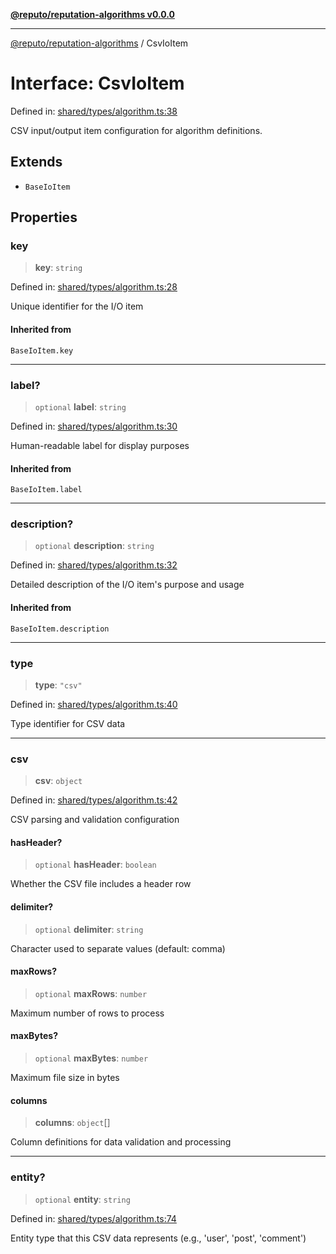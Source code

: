 [**@reputo/reputation-algorithms v0.0.0**](../README.md)

***

[@reputo/reputation-algorithms](../globals.md) / CsvIoItem

# Interface: CsvIoItem

Defined in: [shared/types/algorithm.ts:38](https://github.com/TogetherCrew/reputo/blob/0ed4dcc2bc5d7d34aede436d32405afb8fe52d0b/packages/reputation-algorithms/src/shared/types/algorithm.ts#L38)

CSV input/output item configuration for algorithm definitions.

## Extends

- `BaseIoItem`

## Properties

### key

> **key**: `string`

Defined in: [shared/types/algorithm.ts:28](https://github.com/TogetherCrew/reputo/blob/0ed4dcc2bc5d7d34aede436d32405afb8fe52d0b/packages/reputation-algorithms/src/shared/types/algorithm.ts#L28)

Unique identifier for the I/O item

#### Inherited from

`BaseIoItem.key`

***

### label?

> `optional` **label**: `string`

Defined in: [shared/types/algorithm.ts:30](https://github.com/TogetherCrew/reputo/blob/0ed4dcc2bc5d7d34aede436d32405afb8fe52d0b/packages/reputation-algorithms/src/shared/types/algorithm.ts#L30)

Human-readable label for display purposes

#### Inherited from

`BaseIoItem.label`

***

### description?

> `optional` **description**: `string`

Defined in: [shared/types/algorithm.ts:32](https://github.com/TogetherCrew/reputo/blob/0ed4dcc2bc5d7d34aede436d32405afb8fe52d0b/packages/reputation-algorithms/src/shared/types/algorithm.ts#L32)

Detailed description of the I/O item's purpose and usage

#### Inherited from

`BaseIoItem.description`

***

### type

> **type**: `"csv"`

Defined in: [shared/types/algorithm.ts:40](https://github.com/TogetherCrew/reputo/blob/0ed4dcc2bc5d7d34aede436d32405afb8fe52d0b/packages/reputation-algorithms/src/shared/types/algorithm.ts#L40)

Type identifier for CSV data

***

### csv

> **csv**: `object`

Defined in: [shared/types/algorithm.ts:42](https://github.com/TogetherCrew/reputo/blob/0ed4dcc2bc5d7d34aede436d32405afb8fe52d0b/packages/reputation-algorithms/src/shared/types/algorithm.ts#L42)

CSV parsing and validation configuration

#### hasHeader?

> `optional` **hasHeader**: `boolean`

Whether the CSV file includes a header row

#### delimiter?

> `optional` **delimiter**: `string`

Character used to separate values (default: comma)

#### maxRows?

> `optional` **maxRows**: `number`

Maximum number of rows to process

#### maxBytes?

> `optional` **maxBytes**: `number`

Maximum file size in bytes

#### columns

> **columns**: `object`[]

Column definitions for data validation and processing

***

### entity?

> `optional` **entity**: `string`

Defined in: [shared/types/algorithm.ts:74](https://github.com/TogetherCrew/reputo/blob/0ed4dcc2bc5d7d34aede436d32405afb8fe52d0b/packages/reputation-algorithms/src/shared/types/algorithm.ts#L74)

Entity type that this CSV data represents (e.g., 'user', 'post', 'comment')
